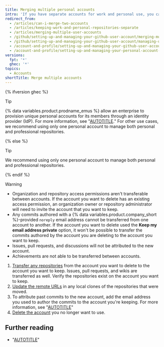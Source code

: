 ```yaml
---
title: Merging multiple personal accounts
intro: 'If you have separate accounts for work and personal use, you can merge the accounts.'
redirect_from:
  - /articles/can-i-merge-two-accounts
  - /articles/keeping-work-and-personal-repositories-separate
  - /articles/merging-multiple-user-accounts
  - /github/setting-up-and-managing-your-github-user-account/merging-multiple-user-accounts
  - /github/setting-up-and-managing-your-github-user-account/managing-user-account-settings/merging-multiple-user-accounts
  - /account-and-profile/setting-up-and-managing-your-github-user-account/managing-user-account-settings/merging-multiple-user-accounts
  - /account-and-profile/setting-up-and-managing-your-personal-account-on-github/managing-personal-account-settings/merging-multiple-personal-accounts
versions:
  fpt: '*'
  ghec: '*'
topics:
  - Accounts
shortTitle: Merge multiple accounts
---
```


{% ifversion ghec %}

> [!TIP]
> {% data variables.product.prodname_emus %} allow an enterprise to provision unique personal accounts for its members through an identity provider (IdP). For more information, see "[AUTOTITLE](/admin/identity-and-access-management/using-enterprise-managed-users-for-iam/about-enterprise-managed-users)." For other use cases, we recommend using only one personal account to manage both personal and professional repositories.

{% else %}

> [!TIP]
> We recommend using only one personal account to manage both personal and professional repositories.

{% endif %}

> [!WARNING]
> * Organization and repository access permissions aren't transferable between accounts. If the account you want to delete has an existing access permission, an organization owner or repository administrator will need to invite the account that you want to keep.
> * Any commits authored with a {% data variables.product.company_short %}-provided `noreply` email address cannot be transferred from one account to another. If the account you want to delete used the **Keep my email address private** option, it won't be possible to transfer the commits authored by the account you are deleting to the account you want to keep.
> * Issues, pull requests, and discussions will not be attributed to the new account.
> * Achievements are not able to be transferred between accounts.

1. [Transfer any repositories](/repositories/creating-and-managing-repositories/transferring-a-repository) from the account you want to delete to the account you want to keep. Issues, pull requests, and wikis are transferred as well. Verify the repositories exist on the account you want to keep.
1. [Update the remote URLs](/get-started/getting-started-with-git/managing-remote-repositories) in any local clones of the repositories that were moved.
1. To attribute past commits to the new account, add the email address you used to author the commits to the account you're keeping. For more information, see "[AUTOTITLE](/account-and-profile/setting-up-and-managing-your-github-profile/managing-contribution-settings-on-your-profile/why-are-my-contributions-not-showing-up-on-my-profile#your-local-git-commit-email-isnt-connected-to-your-account)"
1. [Delete the account](/account-and-profile/setting-up-and-managing-your-personal-account-on-github/managing-your-personal-account/deleting-your-personal-account) you no longer want to use.

## Further reading

* "[AUTOTITLE](/get-started/learning-about-github/types-of-github-accounts)"
